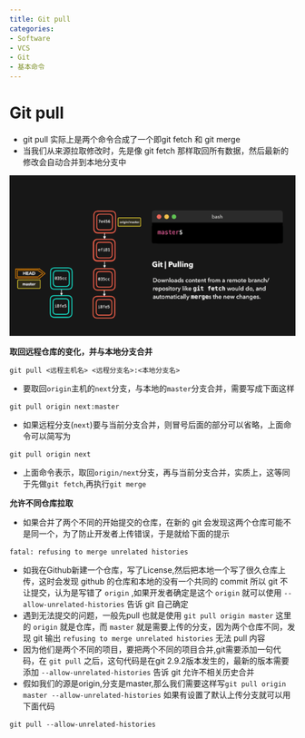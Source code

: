 ```yaml
---
title: Git pull
categories:
- Software
- VCS
- Git
- 基本命令
---
```

# Git pull

- git pull 实际上是两个命令合成了一个即git fetch 和 git merge
- 当我们从来源拉取修改时，先是像 git fetch 那样取回所有数据，然后最新的修改会自动合并到本地分支中

![](https://raw.githubusercontent.com/LuShan123888/Files/main/Pictures/2020-12-10-vS253GcLbUsfOzW.gif)

**取回远程仓库的变化，并与本地分支合并**

```shell
git pull <远程主机名> <远程分支名>:<本地分支名>
```

- 要取回`origin`主机的`next`分支，与本地的`master`分支合并，需要写成下面这样

```shell
git pull origin next:master
```

- 如果远程分支(`next`)要与当前分支合并，则冒号后面的部分可以省略，上面命令可以简写为

```shell
git pull origin next
```

- 上面命令表示，取回`origin/next`分支，再与当前分支合并，实质上，这等同于先做`git fetch`,再执行`git merge`

**允许不同仓库拉取**

- 如果合并了两个不同的开始提交的仓库，在新的 git 会发现这两个仓库可能不是同一个，为了防止开发者上传错误，于是就给下面的提示

```
fatal: refusing to merge unrelated histories
```

- 如我在Github新建一个仓库，写了License,然后把本地一个写了很久仓库上传，这时会发现 github 的仓库和本地的没有一个共同的 commit 所以 git 不让提交，认为是写错了 `origin` ,如果开发者确定是这个 `origin` 就可以使用 `--allow-unrelated-histories` 告诉 git 自己确定
- 遇到无法提交的问题，一般先pull 也就是使用 `git pull origin master` 这里的 `origin` 就是仓库，而 `master` 就是需要上传的分支，因为两个仓库不同，发现 git 输出 `refusing to merge unrelated histories` 无法 pull 内容
- 因为他们是两个不同的项目，要把两个不同的项目合并,git需要添加一句代码，在 `git pull` 之后，这句代码是在git 2.9.2版本发生的，最新的版本需要添加 `--allow-unrelated-histories` 告诉 git 允许不相关历史合并
- 假如我们的源是origin,分支是master,那么我们需要这样写`git pull origin master --allow-unrelated-histories` 如果有设置了默认上传分支就可以用下面代码

```shell
git pull --allow-unrelated-histories
```

